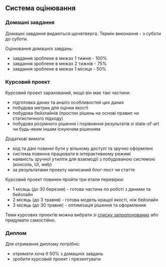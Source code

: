 ## Система оцінювання

### Домашні завдання

Домашні завдання видаються щочетверга. Термін виконання - з суботи до суботи.

Оцінювання домашніх завдань:
- завдання зроблене в межах 1 тижня - 100%
- завдання зроблене в межах 2 тижнів - 75%
- завдання зроблене в межах 1 місяця - 50%

### Курсовий проект

Курсовий проект зарахований, якщо він має такі частини:
- підготовка даних та аналіз особливостей цих даних
- побудова метрик для оцінки якості
- побудова бейзлайнів (простих рішень на основі правил чи статистичного підходу)
- побудова розумного рішення і порівняння результатів зі state-of-art чи будь-яким іншим існуючим рішенням

Додаткові вимоги:
- код та дані повинні бути у вільному доступі та зручно оформлені
- система повинна працювати в інтерактивному режимі
- наявність зручної утиліти для взаємодії з побудованою системою (консоль, UI, web)
- за результатами проекту написаний блог-пост чи стаття

Курсовий проект повинен пройти три етапи перевірки:
- 1 місяць (до 30 березня) - готова частина по роботі з даними та бейзлайн
- 2 місяць (до 3 травня) - готова модель кращої якості, ніж бейзлайн
- 3 місяць (до 30 травня) - оптимізація рішення та оформлення

Теми курсових проектів можна вибрати зі [списку запропонованих](course-project.md) або придумати самостійно.

### Диплом

Для отримання диплому потрібно:
- отримати хоча б 50% з домашніх завдань
- зробити курсовий проект і презентувати
